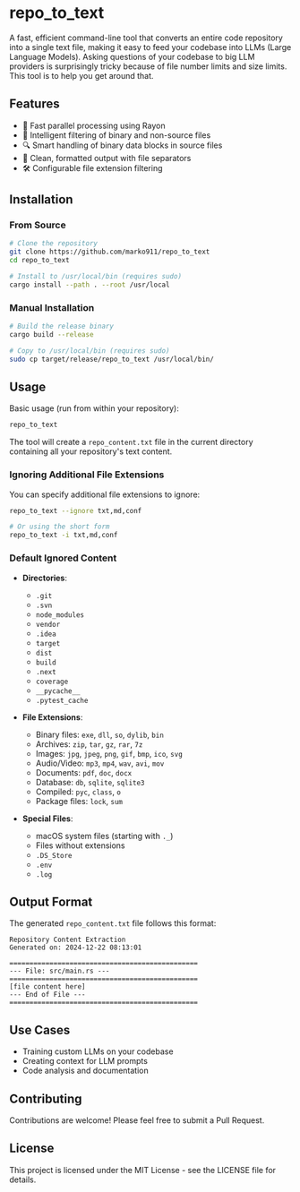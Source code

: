 # repo_to_text

A fast, efficient command-line tool that converts an entire code repository into a single text file, making it easy to feed your codebase into LLMs (Large Language Models).
Asking questions of your codebase to big LLM providers is surprisingly tricky because of file number limits and size limits. This tool is to help you get around that.

## Features

- 🚀 Fast parallel processing using Rayon
- 🧹 Intelligent filtering of binary and non-source files
- 🔍 Smart handling of binary data blocks in source files
- 📝 Clean, formatted output with file separators
- 🛠️ Configurable file extension filtering

## Installation

### From Source

```bash
# Clone the repository
git clone https://github.com/marko911/repo_to_text
cd repo_to_text

# Install to /usr/local/bin (requires sudo)
cargo install --path . --root /usr/local
```

### Manual Installation

```bash
# Build the release binary
cargo build --release

# Copy to /usr/local/bin (requires sudo)
sudo cp target/release/repo_to_text /usr/local/bin/
```

## Usage

Basic usage (run from within your repository):

```bash
repo_to_text
```

The tool will create a `repo_content.txt` file in the current directory containing all your repository's text content.

### Ignoring Additional File Extensions

You can specify additional file extensions to ignore:

```bash
repo_to_text --ignore txt,md,conf

# Or using the short form
repo_to_text -i txt,md,conf
```

### Default Ignored Content

- **Directories**:

  - `.git`
  - `.svn`
  - `node_modules`
  - `vendor`
  - `.idea`
  - `target`
  - `dist`
  - `build`
  - `.next`
  - `coverage`
  - `__pycache__`
  - `.pytest_cache`

- **File Extensions**:

  - Binary files: `exe`, `dll`, `so`, `dylib`, `bin`
  - Archives: `zip`, `tar`, `gz`, `rar`, `7z`
  - Images: `jpg`, `jpeg`, `png`, `gif`, `bmp`, `ico`, `svg`
  - Audio/Video: `mp3`, `mp4`, `wav`, `avi`, `mov`
  - Documents: `pdf`, `doc`, `docx`
  - Database: `db`, `sqlite`, `sqlite3`
  - Compiled: `pyc`, `class`, `o`
  - Package files: `lock`, `sum`

- **Special Files**:
  - macOS system files (starting with `._`)
  - Files without extensions
  - `.DS_Store`
  - `.env`
  - `.log`

## Output Format

The generated `repo_content.txt` file follows this format:

```
Repository Content Extraction
Generated on: 2024-12-22 08:13:01

===============================================
--- File: src/main.rs ---
===============================================
[file content here]
--- End of File ---
===============================================
```

## Use Cases

- Training custom LLMs on your codebase
- Creating context for LLM prompts
- Code analysis and documentation

## Contributing

Contributions are welcome! Please feel free to submit a Pull Request.

## License

This project is licensed under the MIT License - see the LICENSE file for details.
